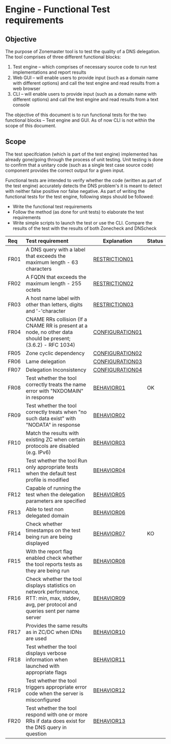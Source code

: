Engine - Functional Test requirements
======================================

Objective
----------
The purpose of Zonemaster tool is to test the quality of a DNS delegation.
The tool comprises of three different functional blocks: 
   1. Test engine – which comprises of necessary source code to run test
implementations and report results
   2. Web GUI – will enable users to provide input (such as a domain name 
with different options) and call the test engine and read results from a web
browser
   3. CLI – will enable users to provide input (such as a domain name with
different options) and call the test engine and read results from a text
console

The objective of this document is to run functional tests for the two
functional blocks – Test engine and GUI. As of now CLI is not within the
scope of this document.

Scope
------

The test specifciation (which is part of the test engine) implemented has already
gone/going through the process of unit testing. Unit testing is done to
confirm that a unitary code (such as a single test case source code)
component provides the correct output for a given input. 

Functional tests are intended to verify whether the code (written as part of
the test engine) accurately detects the DNS problem's it is meant to detect
with neither false positive nor false negative. As part of writing the
functional tests for the test engine, following steps should be followed:
   * Write the functional test requirements
   * Follow the method (as done for unit tests) to elaborate the test
   requirements
   * Write simple scripts to launch the test or use the CLI.  Compare the 
   results of the test with the results of both Zonecheck and DNScheck


|Req| Test requirement                           |Explanation|Status|
|:--|:-------------------------------------------|-----------|------|
|FR01|A DNS query with a label that exceeds the maximum length - 63 characters|[RESTRICTION01](../specifications/functional-tests/Restriction-TP/restriction01.md)||
|FR02|A FQDN that exceeds the maximum length - 255 octets|[RESTRICTION02](../specifications/functional-tests/Restriction-TP/restriction02.md)||
|FR03|A host name label with other than letters, digits and '-'character|[RESTRICTION03](../specifications/functional-tests/Restriction-TP/restriction03.md)||
|FR04|CNAME RRs collision (If a CNAME RR is present at a node, no other data should be present; (3.6.2) - RFC 1034)|[CONFIGURATION01](../specifications/functional-tests/Configuration-TP/configuration01.md)||
|FR05|Zone cyclic dependency|[CONFIGURATION02](../specifications/functional-tests/Configuration-TP/configuration02.md)||
|FR06|Lame delegation |[CONFIGURATION03](../specifications/functional-tests/Configuration-TP/configuration03.md)||
|FR07|Delegation Inconsistency|[CONFIGURATION04](../specifications/functional-tests/Configuration-TP/configuration04.md)||
|FR08|Test whether the tool correctly treats the name error with "NXDOMAIN" in response|[BEHAVIOR01](../specifications/functional-tests/Behavior-TP/behavior01.md)|OK|
|FR09|Test whether the tool correctly treats when "no such data exist"  with "NODATA" in response|[BEHAVIOR02](../specifications/functional-tests/Behavior-TP/behavior02.md)||
|FR10|Match the results with existing ZC when certain protocols are disabled (e.g. IPv6)|[BEHAVIOR03](../specifications/functional-tests/BEHAVIOR-TP/behavior03.md)|
|FR11|Test whether the tool Run only appropriate tests when the default test profile is modified|[BEHAVIOR04](../specifications/functional-tests/BEHAVIOR-TP/behavior04.md)|
|FR12|Capable of running the test when the delegation parameters are specified|[BEHAVIOR05](../specifications/functional-tests/BEHAVIOR-TP/behavior05.md)|
|FR13|Able to test non delegated domain|[BEHAVIOR06](../specifications/functional-tests/BEHAVIOR-TP/behavior06.md)|
|FR14|Check whether timestamps on the test being run are being displayed|[BEHAVIOR07](../specifications/functional-tests/Behavior-TP/behavior07.md)|KO|
|FR15|With the report flag enabled check whether the tool reports tests as they are being run|[BEHAVIOR08](../specifications/functional-tests/BEHAVIOR-TP/behavior08.md)|
|FR16|Check whether the tool displays statistics on network performance, RTT: min, max, stddev, avg, per protocol and queries sent per name server|[BEHAVIOR09](../specifications/functional-tests/BEHAVIOR-TP/behavior09.md)|
|FR17|Provides the same results as in ZC/DC when IDNs are used|[BEHAVIOR10](../specifications/functional-tests/BEHAVIOR-TP/behavior10.md)|
|FR18|Test whether the tool displays verbose information when launched with appropriate flags|[BEHAVIOR11](../specifications/functional-tests/BEHAVIOR-TP/behavior11.md)|
|FR19|Test whether the tool triggers appropriate error code when the server is misconfigured|[BEHAVIOR12](../specifications/functional-tests/BEHAVIOR-TP/behavior12.md)|
|FR20|Test whether the tool respond with one or more RRs if data does exist for the DNS query in question|[BEHAVIOR13](../specifications/functional-tests/BEHAVIOR-TP/behavior13.md)|


